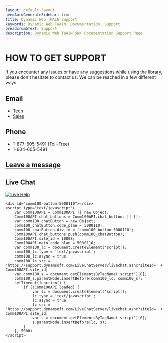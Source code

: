 ```yaml
---
layout: default-layout
needAutoGenerateSidebar: true
title: Dynamic Web TWAIN Support
keywords: Dynamic Web TWAIN, Documentation, Support
breadcrumbText: Support
description: Dynamic Web TWAIN SDK Documentation Support Page
---
```



# HOW TO GET SUPPORT

If you encounter any issues or have any suggestions while using the library, please don't hesitate to contact us. We can be reached in a few different ways

## Email

  + [Tech](mailto:support@dynamsoft.com)
  + [Sales](mailto:sales@dynamsoft.com)

## Phone

  + 1-877-605-5491 (Toll-Free) 
  + 1-604-605-5491

## [Leave a message](https://www.dynamsoft.com/Company/Contact.aspx)

## Live Chat

[![Live Help][image]][hyperlink]

  [hyperlink]: javascript:$('#comm100-float-button-2').click(); 
  [image]: {{site.assets}}imgs/livechat.jpg

<!--Begin Comm100 Live Chat Code-->
<div style="background-repeat: no-repeat; background-position: 0px 0px; margin:0; padding:0px 0px 0px 0px; ">

    <div id="comm100-button-5000110"></div>
    <script type="text/javascript">
        var Comm100API = Comm100API || new Object;
        Comm100API.chat_buttons = Comm100API.chat_buttons || [];
        var comm100_chatButton = new Object;
        comm100_chatButton.code_plan = 5000110;
        comm100_chatButton.div_id = 'comm100-button-5000110';
        Comm100API.chat_buttons.push(comm100_chatButton);
        Comm100API.site_id = 10008;
        Comm100API.main_code_plan = 5000110;
        var comm100_lc = document.createElement('script');
        comm100_lc.type = 'text/javascript';
        comm100_lc.async = true;
        comm100_lc.src = 'https://support.dynamsoft.com/LiveChatServer/livechat.ashx?siteId=' + Comm100API.site_id;
        var comm100_s = document.getElementsByTagName('script')[0];
        comm100_s.parentNode.insertBefore(comm100_lc, comm100_s);
        setTimeout(function() {
            if (!Comm100API.loaded) {
                var lc = document.createElement('script');
                lc.type = 'text/javascript';
                lc.async = true;
                lc.src = 'https://support.dynamsoft.com/LiveChatServer/livechat.ashx?siteId=' + Comm100API.site_id;
                var s = document.getElementsByTagName('script')[0];
                s.parentNode.insertBefore(lc, s);
            }
        }, 5000)
    </script>

</div>
<!--End Comm100 Live Chat Code-->
